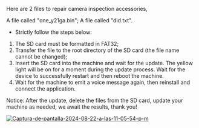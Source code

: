 Here are 2 files to repair camera inspection accessories,

A file called "one_y21ga.bin";
A file called "did.txt".

- Strictly follow the steps below:


1. The SD card must be formatted in FAT32;  
2. Transfer the file to the root directory of the SD card (the file name cannot be changed);
3. Insert the SD card into the machine and wait for the update. The yellow light will be on for a moment during the update process. Wait for the device to successfully restart and then reboot the machine.
4. Wait for the machine to emit a voice message again, then reinstall and connect the application.

Notice:
After the update, delete the files from the SD card, update your machine as needed, we await the results, thank you!

<a href="https://ibb.co/HdPF4YD"><img src="https://i.ibb.co/8cxKs2D/Captura-de-pantalla-2024-08-22-a-las-11-05-54-p-m.png" alt="Captura-de-pantalla-2024-08-22-a-las-11-05-54-p-m" border="0"></a>
